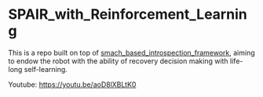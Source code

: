 # SPAIR_with_Reinforcement_Learning
 
This is a repo built on top of [smach_based_introspection_framework](https://github.com/birlrobotics/smach_based_introspection_framework), aiming to endow the robot with the ability of recovery decision making with life-long self-learning.

Youtube: https://youtu.be/aoD8lXBLtK0

